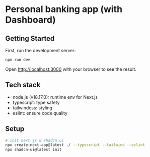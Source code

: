 # Personal banking app (with Dashboard)


## Getting Started

First, run the development server:

```bash
npm run dev
```
Open [http://localhost:3000](http://localhost:3000) with your browser to see the result.

## Tech stack

- node.js (v18.17.0): runtime env for Next.js
- typescript: type safety
- tailwindcss: styling
- eslint: ensure code quality

## Setup

```bash
# init next.js & shadcn ui
npx create-next-app@latest ./ --typescript --tailwind --eslint
npx shadcn-ui@latest init
```

